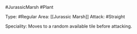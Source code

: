 #JurassicMarsh #Plant 

Type: #Regular 
Area: [[Jurassic Marsh]]
Attack: #Straight

Speciality: Moves to a random available tile before attacking.
